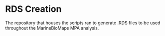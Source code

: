 # RDS Creation

The repository that houses the scripts ran to generate .RDS files to be used throughout the MarineBioMaps MPA analysis.
